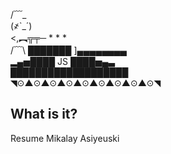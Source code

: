   /﹋\_  
  (҂`_´)  
  <,︻╦╤─ * * *  
  /﹋\ ███████ ]▄▄▄▄▄▄▄▄  
  ▂▄▅████ JS ████▅▄▃  
  ███████████████████  
  ◥⊙▲⊙▲⊙▲⊙▲⊙▲⊙▲⊙▲⊙▲⊙◥  

  What is it?
  -----------
  
  Resume Mikalay Asiyeuski
